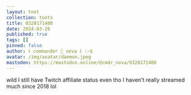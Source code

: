 ```yaml
---
layout: toot
collection: toots
title: 0328171400
date: 2024-03-28
published: true
tags: []
pinned: false
author: ⸸ commander ░ nova ⸸ :~$
avatar: /img/avatar/daemon.jpeg
mastodon: https://mastodon.online/@cmdr_nova/0328171400
---
```


wild I still have Twitch affiliate status even tho I haven't really streamed much since 2018 lol
